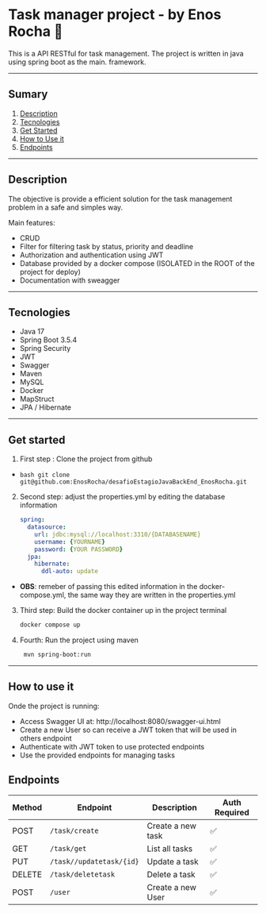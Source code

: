 # Task manager project - by Enos Rocha 📌
This is a API RESTful for task management. The project is written in java using spring boot as the main. framework.

---

## Sumary
1. [Description](#description)
2. [Tecnologies](#tecnologies)
3. [Get Started](#get-started)
4. [How to Use it](#how-to-use-it)
5. [Endpoints](#endpoints)

---

## Description
The objective is provide a efficient solution for the task management problem in a safe and simples way.

Main features:
- CRUD
- Filter for filtering task by status, priority and deadline
- Authorization and authentication using JWT
- Database provided by a docker compose (ISOLATED in the ROOT of the project for deploy)
- Documentation with sweagger

---

## Tecnologies
- Java 17
- Spring Boot 3.5.4
- Spring Security
- JWT 
- Swagger
- Maven
- MySQL
- Docker
- MapStruct
- JPA / Hibernate

---

## Get started

1. First step : Clone the project from github
  - ```bash git clone git@github.com:EnosRocha/desafioEstagioJavaBackEnd_EnosRocha.git ```
2. Second step: adjust the properties.yml by editing the database information
    ```yml
    spring:
      datasource:
        url: jdbc:mysql://localhost:3310/{DATABASENAME}
        username: {YOURNAME}
        password: {YOUR PASSWORD}
      jpa:
        hibernate:
          ddl-auto: update 

    
  - **OBS**: remeber of passing this edited information in the docker-compose.yml, the same way they are written in the properties.yml 
3. Third step: Build the docker container up in the project terminal
    ``` bash
    docker compose up 
4. Fourth: Run the project using maven
   ```bash
    mvn spring-boot:run 

---

## How to use it
Onde the project is running: 
  - Access Swagger UI at: http://localhost:8080/swagger-ui.html
  - Create a new User so can receive a JWT token that will be used in others endpoint
  - Authenticate with JWT token to use protected endpoints
  - Use the provided endpoints for managing tasks

## Endpoints
| Method | Endpoint          | Description       | Auth Required |
| ------ | ----------------- | ----------------- | ------------- |
| POST   | `/task/create`    | Create a new task | ✅            |
| GET    | `/task/get`       | List all tasks    | ✅            |
| PUT    | `/task//updatetask/{id}` | Update a task     | ✅             |
| DELETE | `/task/deletetask` | Delete a task    | ✅            |
| POST   | `/user`            | Create a new User | ✅            |






